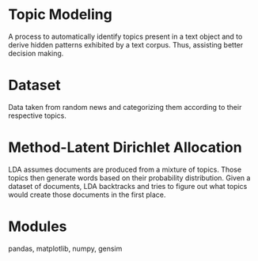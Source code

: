 # Topic Modeling

A process to automatically identify topics present in a text object and to derive hidden patterns exhibited by a text corpus. Thus, assisting better decision making.

# Dataset

Data taken from random news and categorizing them according to their respective topics.

# Method-Latent Dirichlet Allocation

LDA assumes documents are produced from a mixture of topics. Those topics then generate words based on their probability distribution. Given a dataset of documents, LDA backtracks and tries to figure out what topics would create those documents in the first place.

# Modules
pandas, matplotlib, numpy, gensim
